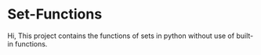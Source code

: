 # Set-Functions
Hi, This project contains the functions of sets in python without use of built-in functions.
